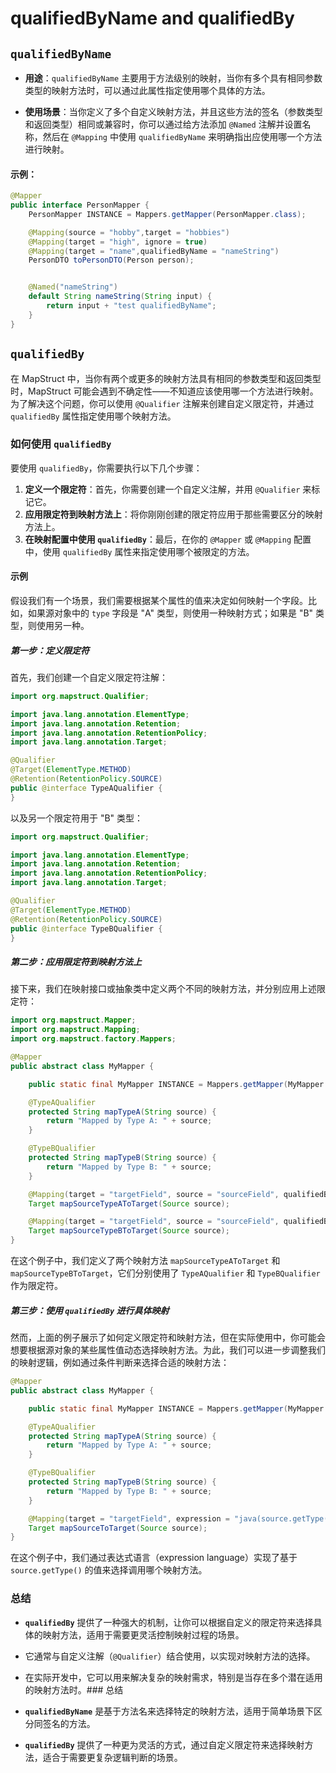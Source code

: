 # qualifiedByName and qualifiedBy

## `qualifiedByName`

- **用途**：`qualifiedByName` 主要用于方法级别的映射，当你有多个具有相同参数类型的映射方法时，可以通过此属性指定使用哪个具体的方法。
  
- **使用场景**：当你定义了多个自定义映射方法，并且这些方法的签名（参数类型和返回类型）相同或兼容时，你可以通过给方法添加 `@Named` 注解并设置名称，然后在 `@Mapping` 中使用 `qualifiedByName` 来明确指出应使用哪一个方法进行映射。

#### 示例：

```java
@Mapper
public interface PersonMapper {
    PersonMapper INSTANCE = Mappers.getMapper(PersonMapper.class);

    @Mapping(source = "hobby",target = "hobbies")
    @Mapping(target = "high", ignore = true)
    @Mapping(target = "name",qualifiedByName = "nameString")
    PersonDTO toPersonDTO(Person person);


    @Named("nameString")
    default String nameString(String input) {
        return input + "test qualifiedByName";
    }
}

```

## `qualifiedBy`


在 MapStruct 中，当你有两个或更多的映射方法具有相同的参数类型和返回类型时，MapStruct 可能会遇到不确定性——不知道应该使用哪一个方法进行映射。为了解决这个问题，你可以使用 `@Qualifier` 注解来创建自定义限定符，并通过 `qualifiedBy` 属性指定使用哪个映射方法。

### 如何使用 `qualifiedBy`

要使用 `qualifiedBy`，你需要执行以下几个步骤：

1. **定义一个限定符**：首先，你需要创建一个自定义注解，并用 `@Qualifier` 来标记它。
2. **应用限定符到映射方法上**：将你刚刚创建的限定符应用于那些需要区分的映射方法上。
3. **在映射配置中使用 `qualifiedBy`**：最后，在你的 `@Mapper` 或 `@Mapping` 配置中，使用 `qualifiedBy` 属性来指定使用哪个被限定的方法。

#### 示例

假设我们有一个场景，我们需要根据某个属性的值来决定如何映射一个字段。比如，如果源对象中的 `type` 字段是 "A" 类型，则使用一种映射方式；如果是 "B" 类型，则使用另一种。

##### 第一步：定义限定符

首先，我们创建一个自定义限定符注解：

```java
import org.mapstruct.Qualifier;

import java.lang.annotation.ElementType;
import java.lang.annotation.Retention;
import java.lang.annotation.RetentionPolicy;
import java.lang.annotation.Target;

@Qualifier
@Target(ElementType.METHOD)
@Retention(RetentionPolicy.SOURCE)
public @interface TypeAQualifier {
}
```

以及另一个限定符用于 "B" 类型：

```java
import org.mapstruct.Qualifier;

import java.lang.annotation.ElementType;
import java.lang.annotation.Retention;
import java.lang.annotation.RetentionPolicy;
import java.lang.annotation.Target;

@Qualifier
@Target(ElementType.METHOD)
@Retention(RetentionPolicy.SOURCE)
public @interface TypeBQualifier {
}
```

##### 第二步：应用限定符到映射方法上

接下来，我们在映射接口或抽象类中定义两个不同的映射方法，并分别应用上述限定符：

```java
import org.mapstruct.Mapper;
import org.mapstruct.Mapping;
import org.mapstruct.factory.Mappers;

@Mapper
public abstract class MyMapper {

    public static final MyMapper INSTANCE = Mappers.getMapper(MyMapper.class);

    @TypeAQualifier
    protected String mapTypeA(String source) {
        return "Mapped by Type A: " + source;
    }

    @TypeBQualifier
    protected String mapTypeB(String source) {
        return "Mapped by Type B: " + source;
    }

    @Mapping(target = "targetField", source = "sourceField", qualifiedBy = TypeAQualifier.class)
    Target mapSourceTypeAToTarget(Source source);

    @Mapping(target = "targetField", source = "sourceField", qualifiedBy = TypeBQualifier.class)
    Target mapSourceTypeBToTarget(Source source);
}
```

在这个例子中，我们定义了两个映射方法 `mapSourceTypeAToTarget` 和 `mapSourceTypeBToTarget`，它们分别使用了 `TypeAQualifier` 和 `TypeBQualifier` 作为限定符。

##### 第三步：使用 `qualifiedBy` 进行具体映射

然而，上面的例子展示了如何定义限定符和映射方法，但在实际使用中，你可能会想要根据源对象的某些属性值动态选择映射方法。为此，我们可以进一步调整我们的映射逻辑，例如通过条件判断来选择合适的映射方法：

```java
@Mapper
public abstract class MyMapper {

    public static final MyMapper INSTANCE = Mappers.getMapper(MyMapper.class);

    @TypeAQualifier
    protected String mapTypeA(String source) {
        return "Mapped by Type A: " + source;
    }

    @TypeBQualifier
    protected String mapTypeB(String source) {
        return "Mapped by Type B: " + source;
    }

    @Mapping(target = "targetField", expression = "java(source.getType().equals(\"A\") ? mapTypeA(source.getSourceField()) : mapTypeB(source.getSourceField()))")
    Target mapSourceToTarget(Source source);
}
```

在这个例子中，我们通过表达式语言（expression language）实现了基于 `source.getType()` 的值来选择调用哪个映射方法。

### 总结

- **`qualifiedBy`** 提供了一种强大的机制，让你可以根据自定义的限定符来选择具体的映射方法，适用于需要更灵活控制映射过程的场景。
- 它通常与自定义注解（`@Qualifier`）结合使用，以实现对映射方法的选择。
- 在实际开发中，它可以用来解决复杂的映射需求，特别是当存在多个潜在适用的映射方法时。### 总结

- **`qualifiedByName`** 是基于方法名来选择特定的映射方法，适用于简单场景下区分同签名的方法。
- **`qualifiedBy`** 提供了一种更为灵活的方式，通过自定义限定符来选择映射方法，适合于需要更复杂逻辑判断的场景。